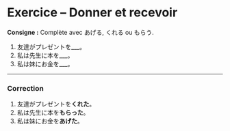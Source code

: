 # Exercice – Donner et recevoir

**Consigne :** Complète avec あげる, くれる ou もらう.

1. 友達がプレゼントを___。  
2. 私は先生に本を___。  
3. 私は妹にお金を___。  

---

### Correction
1. 友達がプレゼントを**くれた**。  
2. 私は先生に本を**もらった**。  
3. 私は妹にお金を**あげた**。

